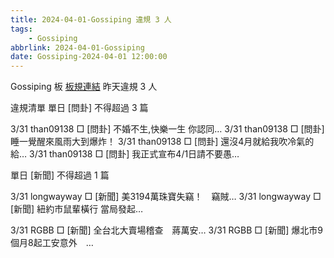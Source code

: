 ```yaml
---
title: 2024-04-01-Gossiping 違規 3 人
tags:
    - Gossiping
abbrlink: 2024-04-01-Gossiping
date: Gossiping-2024-04-01 12:00:00
---
```

Gossiping 板 [板規連結](https://www.ptt.cc/bbs/Gossiping/M.1637425085.A.07D.html)
昨天違規 3 人
<!-- more -->

違規清單
單日 [問卦] 不得超過 3 篇

3/31 than09138 □ [問卦] 不婚不生,快樂一生 你認同…
3/31 than09138 □ [問卦] 睡一覺醒來風雨大到爆炸！
3/31 than09138 □ [問卦] 還沒4月就給我吹冷氣的給…
3/31 than09138 □ [問卦] 我正式宣布4/1日請不要愚…

單日 [新聞] 不得超過 1 篇

3/31 longwayway □ [新聞] 美3194萬珠寶失竊！　竊賊…
3/31 longwayway □ [新聞] 紐約市鼠輩橫行 當局發起…

3/31 RGBB □ [新聞] 全台北大賣場稽查　蔣萬安…
3/31 RGBB □ [新聞] 爆北市9個月8起工安意外　…